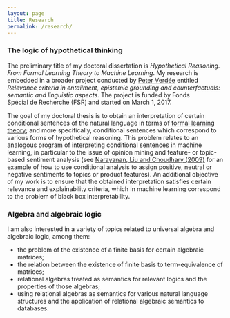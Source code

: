 ```yaml
---
layout: page
title: Research
permalink: /research/
---
```


### The logic of hypothetical thinking


The preliminary title of my doctoral dissertation is _Hypothetical Reasoning. From Formal Learning Theory to Machine Learning_. My research is embedded in a broader project conducted by [Peter Verdée](https://www.researchgate.net/profile/Peter_Verdee) entitled _Relevance criteria in entailment, epistemic grounding and counterfactuals: semantic and linguistic aspects_. The project is funded by Fonds Spécial de Recherche (FSR) and started on March 1, 2017.


The goal of my doctoral thesis is to obtain an interpretation of certain conditional sentences of the natural language in terms of [formal learning theory](https://link.springer.com/referenceworkentry/10.1007%2F978-1-4419-1428-6_444); and more specifically, conditional sentences which correspond to various forms of hypothetical reasoning. This problem relates to an analogous program of interpreting conditional sentences in machine learning, in particular to the issue of opinion mining and feature- or topic-based sentiment analysis (see [Narayanan, Liu and Choudhary (2009)](http://www.aclweb.org/anthology/D09-1019) for an example of how to use conditional analysis to assign positive, neutral or negative sentiments to topics or product features). An additional objective of my work is to ensure that the obtained interpretation satisfies certain relevance and explainability criteria, which in machine learning correspond to the problem of black box interpretability.

### Algebra and algebraic logic

I am also interested in a variety of topics related to universal algebra and algebraic logic, among them:
* the problem of the existence of a finite basis for certain algebraic matrices;
* the relation between the existence of finite basis to term-equivalence of matrices;
* relational algebras treated as semantics for relevant logics and the properties of those algebras;
* using relational algebras as semantics for various natural language structures and the application of relational algebraic semantics to databases.